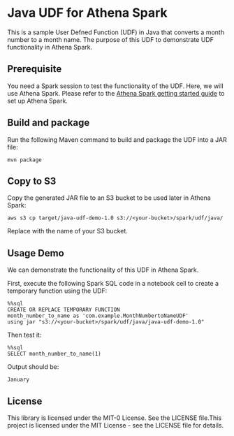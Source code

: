 # Java UDF for Athena Spark
This is a sample User Defned Function (UDF) in Java that converts a month number to a month name. The purpose of this UDF to demonstrate UDF functionality in Athena Spark.

## Prerequisite
You need a Spark session to test the functionality of the UDF. Here, we will use Athena Spark. Please refer to the [Athena Spark getting started guide](https://docs.aws.amazon.com/athena/latest/ug/notebooks-spark-getting-started.html) to set up Athena Spark.

## Build and package
Run the following Maven command to build and package the UDF into a JAR file:
```
mvn package
```

## Copy to S3
Copy the generated JAR file to an S3 bucket to be used later in Athena Spark:
```
aws s3 cp target/java-udf-demo-1.0 s3://<your-bucket>/spark/udf/java/
```
Replace <your-bucket> with the name of your S3 bucket.
## Usage Demo
We can demonstrate the functionality of this UDF in Athena Spark.

First, execute the following Spark SQL code in a notebook cell to create a temporary function using the UDF:
```
%%sql
CREATE OR REPLACE TEMPORARY FUNCTION 
month_number_to_name as 'com.example.MonthNumbertoNameUDF'
using jar "s3://<your-bucket>/spark/udf/java/java-udf-demo-1.0"
```

Then test it:
```
%%sql
SELECT month_number_to_name(1)
```
Output should be:
```
January
```
## License
This library is licensed under the MIT-0 License. See the LICENSE file.This project is licensed under the MIT License - see the LICENSE file for details.